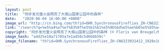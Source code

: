 ```yaml
---
layout: post
title:  "同步发光萤火虫照亮了大烟山国家公园中的森林"
date:   "2020-06-04 16:00:00 +0800"
image_url: "http://cn.bing.com/th?id=OHR.SynchronousFireflies_ZH-CN6323931412_1920x1080.jpg&rf=LaDigue_1920x1080.jpg&pid=hp"
link: "/search?q=%e5%a4%a7%e7%83%9f%e5%b1%b1%e5%9b%bd%e5%ae%b6%e5%85%ac%e5%9b%ad&form=hpcapt&mkt=zh-cn"
copyright: "同步发光萤火虫照亮了大烟山国家公园中的森林 (© Floris van Breugel/Minden Pictures)"
image_hash: "a4d25e18a71705a7e1ad58c5d6b6b59c"
image_filename: "th?id=OHR.SynchronousFireflies_ZH-CN6323931412_1920x1080.jpg&rf=LaDigue_1920x1080.jpg&pid=hp"
---
```

